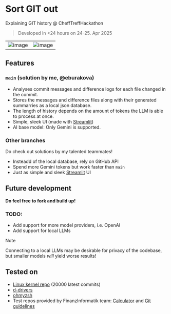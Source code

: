 # Sort GIT out
Explaining GIT history @ CheffTreffHackathon 

> Developed in <24 hours on 24-25. Apr 2025

|||
|:----:|:----:|
|![image](https://github.com/user-attachments/assets/3dcbf27a-d1a3-48a0-af7f-2fc3d54aa2d9)|![image](https://github.com/user-attachments/assets/71b0fc16-1d97-4936-9aa4-ab8dfe5f8deb)|

## Features
### `main` (solution by me, @eburakova)
   - Analyses commit messages and difference logs for each file changed in the commit.
   - Stores the messages and difference files along with their generated summarries as a local json database.
   - The length of history depends on the amount of tokens the LLM is able to process at once.
   - Simple, sleek UI (made with [Streamlit](https://streamlit.io/))
   - AI base model: Only Gemini is supported.


### Other branches
Do check out solutions by my talented teammates! 
  - Insteadd of the local database, rely on GitHub API
  - Spend more Gemini tokens but work faster than `main`
  - Just as simple and sleek [Streamlit](https://streamlit.io/) UI

## Future development
**Do feel free to fork and build up!**
### TODO: 
- Add support for more model providers, i.e. OpenAI
- Add support for local LLMs
>[!NOTE]
>Connecting to a local LLMs may be desirable for privacy of the codebase, but smaller models *will* yield worse results!

## Tested on 
- [Linux kernel repo](https://github.com/torvalds/linux) (20000 latest commits)
- [d-drivers]()
- [ohmyzsh](https://github.com/ohmyzsh/ohmyzsh)
- Test repos provided by FinanzInformatik team: [Calculator](https://github.com/Bl7tzcrank/ChefTreffHackFIChallenge#) and [Git guidelines](https://github.com/RomuloOliveira/commit-messages-guide/)
